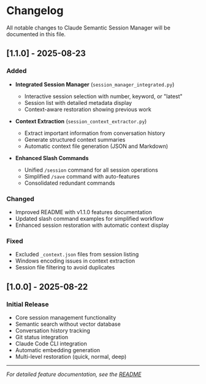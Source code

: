 # Changelog

All notable changes to Claude Semantic Session Manager will be documented in this file.

## [1.1.0] - 2025-08-23

### Added
- **Integrated Session Manager** (`session_manager_integrated.py`)
  - Interactive session selection with number, keyword, or "latest"
  - Session list with detailed metadata display
  - Context-aware restoration showing previous work
  
- **Context Extraction** (`session_context_extractor.py`)
  - Extract important information from conversation history
  - Generate structured context summaries
  - Automatic context file generation (JSON and Markdown)
  
- **Enhanced Slash Commands**
  - Unified `/session` command for all session operations
  - Simplified `/save` command with auto-features
  - Consolidated redundant commands

### Changed
- Improved README with v1.1.0 features documentation
- Updated slash command examples for simplified workflow
- Enhanced session restoration with automatic context display

### Fixed
- Excluded `_context.json` files from session listing
- Windows encoding issues in context extraction
- Session file filtering to avoid duplicates

## [1.0.0] - 2025-08-22

### Initial Release
- Core session management functionality
- Semantic search without vector database
- Conversation history tracking
- Git status integration
- Claude Code CLI integration
- Automatic embedding generation
- Multi-level restoration (quick, normal, deep)

---
*For detailed feature documentation, see the [README](README.md)*